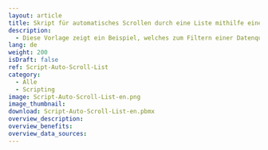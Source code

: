 ```yaml
---
layout: article
title: Skript für automatisches Scrollen durch eine Liste mithilfe eines Dataflows
description: 
  - Diese Vorlage zeigt ein Beispiel, welches zum Filtern einer Datenquelle mithilfe eines Dataflows genutzt werden kann. Dies wird alle 5 Sekunden ausgeführt. Sobald alle Einträge angezeigt wurden, beginnt die Liste von vorne.
lang: de
weight: 200
isDraft: false
ref: Script-Auto-Scroll-List
category:
  - Alle
  - Scripting
image: Script-Auto-Scroll-List-en.png
image_thumbnail: 
download: Script-Auto-Scroll-List-en.pbmx
overview_description:
overview_benefits:
overview_data_sources:
---
```

